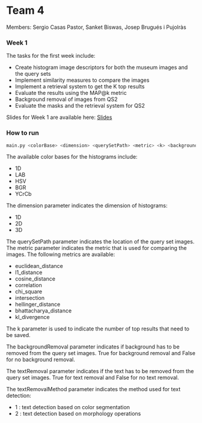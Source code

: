 # Team 4

Members: Sergio Casas Pastor, Sanket Biswas, Josep Brugués i Pujolràs

### Week 1

The tasks for the first week include:

* Create histogram image descriptors for both the museum images and the query sets
* Implement similarity measures to compare the images
* Implement a retrieval system to get the K top results
* Evaluate the results using the MAP@k metric
* Background removal of images from QS2
* Evaluate the masks and the retrieval system for QS2

Slides for Week 1 are available here: [Slides](https://drive.google.com/file/d/12lkVgFkJs0ZWDThkyyTrXcP2W6iZ5FQz/view?usp=sharing)

### How to run

```sh
main.py <colorBase> <dimension> <querySetPath> <metric> <k> <backgroundRemoval> <textRemoval> <textRemovalMethod>
```

The available color bases for the histograms include:

* 1D
* LAB
* HSV
* BGR
* YCrCb

The dimension parameter indicates the dimension of histograms:
* 1D
* 2D
* 3D

The querySetPath parameter indicates the location of the query set images.
The metric parameter indicates the metric that is used for comparing the images. The following metrics are available:

* euclidean_distance
* l1_distance
* cosine_distance
* correlation
* chi_square
* intersection
* hellinger_distance
* bhattacharya_distance
* kl_divergence
 
The k parameter is used to indicate the number of top results that need to be saved.

The backgroundRemoval parameter indicates if background has to be removed from the query set images. True for background removal and False for no background removal.

The textRemoval parameter indicates if the text has to be removed from the query set images. True for text removal and False for no text removal.

The textRemovalMethod parameter indicates the method used for text detection:
* 1 : text detection based on color segmentation
* 2 : text detection based on morphology operations
